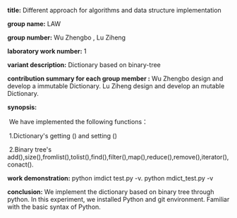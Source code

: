 **title:** Different approach for algorithms and data structure implementation

**group name:** LAW

**group number:** Wu Zhengbo , Lu Ziheng

**laboratory work number:**  1

**variant description:** Dictionary based on binary-tree

**contribution summary for each group member :** Wu Zhengbo  design and develop a immutable Dictionary. Lu Ziheng design and develop an mutable Dictionary.

**synopsis:**

​	We have implemented the following functions：

​	1.Dictionary's getting () and setting ()

​	2.Binary tree's add(),size(),fromlist(),tolist(),find(),filter(),map(),reduce(),remove(),iterator(),conact().

**work demonstration:** python imdict test.py -v. python mdict_test.py -v

**conclusion:** We implement the dictionary based on binary tree through python. In this experiment, we installed Python and git environment. Familiar with the basic syntax of Python.

​	

